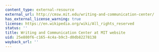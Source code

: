 ```yaml
---
content_type: external-resource
external_url: http://cmsw.mit.edu/writing-and-communication-center/
has_external_license_warning: true
license: https://en.wikipedia.org/wiki/All_rights_reserved
status: ''
title: Writing and Communication Center at MIT website
uid: 25e880f6-c165-4c4a-b9c3-d0db82278138
wayback_url: ''
---
```

